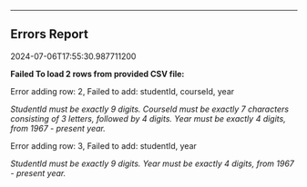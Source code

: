 -------------
Errors Report
-------------

2024-07-06T17:55:30.987711200

**Failed To load 2 rows from provided CSV file:** 

Error adding row: 2, Failed to add: studentId, courseId, year

*StudentId must be exactly 9 digits.*
*CourseId must be exactly 7 characters consisting of 3 letters, followed by 4 digits.*
*Year must be exactly 4 digits, from 1967 - present year.*

Error adding row: 3, Failed to add: studentId, year

*StudentId must be exactly 9 digits.*
*Year must be exactly 4 digits, from 1967 - present year.*

